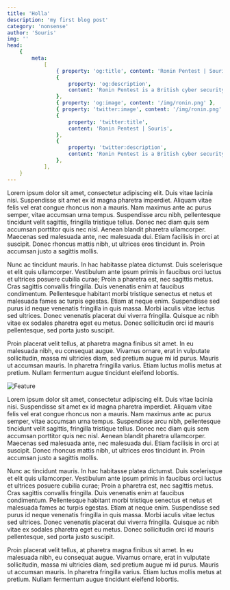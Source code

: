 ```yaml
---
title: 'Holla'
description: 'my first blog post'
category: 'nonsense'
author: 'Souris'
img: ''
head:
    {
        meta:
            [
                { property: 'og:title', content: 'Ronin Pentest | Souris' },
                {
                    property: 'og:description',
                    content: 'Ronin Pentest is a British cyber security agency aims to make cyber security more accessible for companies at any sizes.',
                },
                { property: 'og:image', content: '/img/ronin.png' },
                { property: 'twitter:image', content: '/img/ronin.png' },
                {
                    property: 'twitter:title',
                    content: 'Ronin Pentest | Souris',
                },
                {
                    property: 'twitter:description',
                    content: 'Ronin Pentest is a British cyber security agency aims to make cyber security more accessible for companies at any sizes.',
                },
            ],
    }
---
```


Lorem ipsum dolor sit amet, consectetur adipiscing elit. Duis vitae lacinia nisi. Suspendisse sit amet ex id magna pharetra imperdiet. Aliquam vitae felis vel erat congue rhoncus non a mauris. Nam maximus ante ac purus semper, vitae accumsan urna tempus. Suspendisse arcu nibh, pellentesque tincidunt velit sagittis, fringilla tristique tellus. Donec nec diam quis sem accumsan porttitor quis nec nisl. Aenean blandit pharetra ullamcorper. Maecenas sed malesuada ante, nec malesuada dui. Etiam facilisis in orci at suscipit. Donec rhoncus mattis nibh, ut ultrices eros tincidunt in. Proin accumsan justo a sagittis mollis.

<!--more-->

Nunc ac tincidunt mauris. In hac habitasse platea dictumst. Duis scelerisque et elit quis ullamcorper. Vestibulum ante ipsum primis in faucibus orci luctus et ultrices posuere cubilia curae; Proin a pharetra est, nec sagittis metus. Cras sagittis convallis fringilla. Duis venenatis enim at faucibus condimentum. Pellentesque habitant morbi tristique senectus et netus et malesuada fames ac turpis egestas. Etiam at neque enim. Suspendisse sed purus id neque venenatis fringilla in quis massa. Morbi iaculis vitae lectus sed ultrices. Donec venenatis placerat dui viverra fringilla. Quisque ac nibh vitae ex sodales pharetra eget eu metus. Donec sollicitudin orci id mauris pellentesque, sed porta justo suscipit.

Proin placerat velit tellus, at pharetra magna finibus sit amet. In eu malesuada nibh, eu consequat augue. Vivamus ornare, erat in vulputate sollicitudin, massa mi ultricies diam, sed pretium augue mi id purus. Mauris ut accumsan mauris. In pharetra fringilla varius. Etiam luctus mollis metus at pretium. Nullam fermentum augue tincidunt eleifend lobortis.

![Feature](/img/feature.jpg)

Lorem ipsum dolor sit amet, consectetur adipiscing elit. Duis vitae lacinia nisi. Suspendisse sit amet ex id magna pharetra imperdiet. Aliquam vitae felis vel erat congue rhoncus non a mauris. Nam maximus ante ac purus semper, vitae accumsan urna tempus. Suspendisse arcu nibh, pellentesque tincidunt velit sagittis, fringilla tristique tellus. Donec nec diam quis sem accumsan porttitor quis nec nisl. Aenean blandit pharetra ullamcorper. Maecenas sed malesuada ante, nec malesuada dui. Etiam facilisis in orci at suscipit. Donec rhoncus mattis nibh, ut ultrices eros tincidunt in. Proin accumsan justo a sagittis mollis.

Nunc ac tincidunt mauris. In hac habitasse platea dictumst. Duis scelerisque et elit quis ullamcorper. Vestibulum ante ipsum primis in faucibus orci luctus et ultrices posuere cubilia curae; Proin a pharetra est, nec sagittis metus. Cras sagittis convallis fringilla. Duis venenatis enim at faucibus condimentum. Pellentesque habitant morbi tristique senectus et netus et malesuada fames ac turpis egestas. Etiam at neque enim. Suspendisse sed purus id neque venenatis fringilla in quis massa. Morbi iaculis vitae lectus sed ultrices. Donec venenatis placerat dui viverra fringilla. Quisque ac nibh vitae ex sodales pharetra eget eu metus. Donec sollicitudin orci id mauris pellentesque, sed porta justo suscipit.

Proin placerat velit tellus, at pharetra magna finibus sit amet. In eu malesuada nibh, eu consequat augue. Vivamus ornare, erat in vulputate sollicitudin, massa mi ultricies diam, sed pretium augue mi id purus. Mauris ut accumsan mauris. In pharetra fringilla varius. Etiam luctus mollis metus at pretium. Nullam fermentum augue tincidunt eleifend lobortis.

